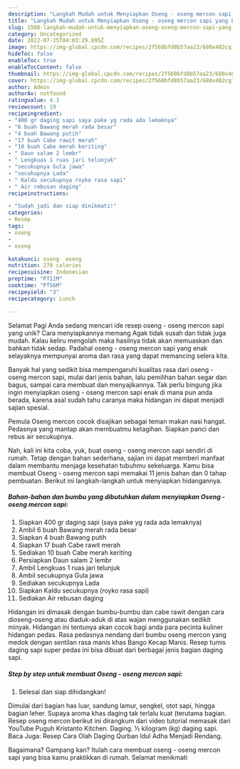 ```yaml
---
description: "Langkah Mudah untuk Menyiapkan Oseng - oseng mercon sapi yang Lezat, Mantap"
title: "Langkah Mudah untuk Menyiapkan Oseng - oseng mercon sapi yang Lezat, Mantap"
slug: 1508-langkah-mudah-untuk-menyiapkan-oseng-oseng-mercon-sapi-yang-lezat-mantap
category: Uncategorized
date: 2022-07-25T04:03:29.895Z
image: https://img-global.cpcdn.com/recipes/2f560bfd8b57aa23/680x482cq70/oseng-oseng-mercon-sapi-foto-resep-utama.jpg
hideToc: false
enableToc: true
enableTocContent: false
thumbnail: https://img-global.cpcdn.com/recipes/2f560bfd8b57aa23/680x482cq70/oseng-oseng-mercon-sapi-foto-resep-utama.jpg
cover: https://img-global.cpcdn.com/recipes/2f560bfd8b57aa23/680x482cq70/oseng-oseng-mercon-sapi-foto-resep-utama.jpg
author: Admin
authorAv: notfound
ratingvalue: 4.1
reviewcount: 19
recipeingredient:
- "400 gr daging sapi saya pake yg rada ada lemaknya"
- "6 buah Bawang merah rada besar"
- "4 buah Bawang putih"
- "17 buah Cabe rawit merah"
- "10 buah Cabe merah keriting"
- " Daun salam 2 lembr"
- " Lengkuas 1 ruas jari telunjuk"
- "secukupnya Gula jawa"
- "secukupnya Lada"
- " Kaldu secukupnya royko rasa sapi"
- " Air rebusan daging"
recipeinstructions:

- "Sudah jadi dan siap dinikmati!"
categories:
- Resep
tags:
- oseng
- 
- oseng

katakunci: oseng  oseng 
nutrition: 279 calories
recipecuisine: Indonesian
preptime: "PT11M"
cooktime: "PT56M"
recipeyield: "3"
recipecategory: Lunch

---
```



Selamat Pagi Anda sedang mencari ide resep oseng - oseng mercon sapi yang unik? Cara menyiapkannya memang Agak tidak susah dan tidak juga mudah. Kalau keliru mengolah maka hasilnya tidak akan memuaskan dan bahkan tidak sedap. Padahal oseng - oseng mercon sapi yang enak selayaknya mempunyai aroma dan rasa yang dapat memancing selera kita.


Banyak hal yang sedikit bisa mempengaruhi kualitas rasa dari oseng - oseng mercon sapi, mulai dari jenis bahan, lalu pemilihan bahan segar dan bagus, sampai cara membuat dan menyajikannya. Tak perlu bingung jika ingin menyiapkan oseng - oseng mercon sapi enak di mana pun anda berada, karena asal sudah tahu caranya maka hidangan ini dapat menjadi sajian spesial.

Pemula Oseng mercon cocok disajikan sebagai teman makan nasi hangat. Pedasnya yang mantap akan membuatmu ketagihan. Siapkan panci dan rebus air secukupnya.


Nah, kali ini kita coba, yuk, buat oseng - oseng mercon sapi sendiri di rumah. Tetap dengan bahan sederhana, sajian ini dapat memberi manfaat dalam membantu menjaga kesehatan tubuhmu sekeluarga. Kamu bisa membuat Oseng - oseng mercon sapi memakai 11 jenis bahan dan 0 tahap pembuatan. Berikut ini langkah-langkah untuk menyiapkan hidangannya.

<!--inarticleads1-->

##### Bahan-bahan dan bumbu yang dibutuhkan dalam menyiapkan Oseng - oseng mercon sapi:

1. Siapkan 400 gr daging sapi (saya pake yg rada ada lemaknya)
1. Ambil 6 buah Bawang merah rada besar
1. Siapkan 4 buah Bawang putih
1. Siapkan 17 buah Cabe rawit merah
1. Sediakan 10 buah Cabe merah keriting
1. Persiapkan  Daun salam 2 lembr
1. Ambil  Lengkuas 1 ruas jari telunjuk
1. Ambil secukupnya Gula jawa
1. Sediakan secukupnya Lada
1. Siapkan  Kaldu secukupnya (royko rasa sapi)
1. Sediakan  Air rebusan daging


Hidangan ini dimasak dengan bumbu-bumbu dan cabe rawit dengan cara dioseng-oseng atau diaduk-aduk di atas wajan menggunakan sedikit minyak. Hidangan ini tentunya akan cocok bagi anda para pecinta kuliner hidangan pedas. Rasa pedasnya nendang dari bumbu oseng mercon yang medok dengan sentilan rasa manis khas Bango Kecap Manis. Resep tumis daging sapi super pedas ini bisa dibuat dari berbagai jenis bagian daging sapi. 

<!--inarticleads2-->

##### Step by step untuk membuat Oseng - oseng mercon sapi:


1. Selesai dan siap dihidangkan!

Dimulai dari bagian has luar, sandung lamur, sengkel, otot sapi, hingga bagian leher. Supaya aroma khas daging tak terlalu kuat (terutama bagian. Resep oseng mercon berikut ini dirangkum dari video tutorial memasak dari YouTube Puguh Kristanto Kitchen. Daging. ½ kilogram (kg) daging sapi. Baca Juga: Resep Cara Olah Daging Qurban Idul Adha Menjadi Rendang. 

Bagaimana? Gampang kan? Itulah cara membuat oseng - oseng mercon sapi yang bisa kamu praktikkan di rumah. Selamat menikmati

